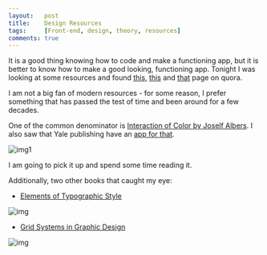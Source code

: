```yaml
---
layout:   post
title:    Design Resources
tags:     [Front-end, design, theory, resources]
comments: true
---
```


It is a good thing knowing how to code and make a functioning app, but it is better to know how to make a good looking, functioning app. Tonight I was looking at some resources and found [this](https://www.quora.com/What-are-good-books-on-graphic-design-for-beginners), [this](https://www.quora.com/What-are-the-best-books-to-learn-about-the-color-theory-for-graphic-and-web-designers) and [that](https://www.quora.com/What-are-some-good-books-and-online-resources-about-color-theory) page on quora.

I am not a big fan of modern resources - for some reason, I prefer something that has passed the test of time and been around for a few decades.

One of the common denominator is [Interaction of Color by Joself Albers](https://www.amazon.com/Interaction-Color-50th-Anniversary-Edition/dp/0300179359/ref=pd_rhf_dp_s_cp_9?ie=UTF8&refRID=184F1E9DA0P6SQV7CZ4W). I also saw that Yale publishing have an [app for that](https://itunes.apple.com/us/app/interaction-of-color-by-josef-albers-complete-edition/id771793818?mt=8).

![img1](https://images-na.ssl-images-amazon.com/images/I/41wes0uTbYL._SX315_BO1,204,203,200_.jpg)

I am going to pick it up and spend some time reading it.

Additionally, two other books that caught my eye:

- [Elements of Typographic Style](https://www.amazon.com/Elements-Typographic-Style-Version-Anniversary/dp/0881792128/ref=sr_1_1?ie=UTF8&keywords=elements+of+typographic+style&qid=1441390910&sr=8-1)

![img](https://images-na.ssl-images-amazon.com/images/I/41aX0fEkNwL._SX291_BO1,204,203,200_.jpg)


- [Grid Systems in Graphic Design](https://www.amazon.com/Grid-Systems-Graphic-Design-Communication/dp/3721201450/ref=sr_1_1?ie=UTF8&keywords=grid+systems+in+graphic+design&qid=1441390725&sr=8-1)

![img](https://images-na.ssl-images-amazon.com/images/I/51KBThjsvqL._SX347_BO1,204,203,200_.jpg)
